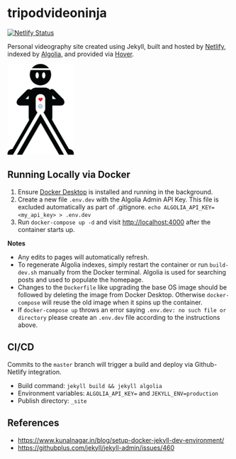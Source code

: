 # tripodvideoninja

[![Netlify Status](https://api.netlify.com/api/v1/badges/3ef632d9-b4a7-4279-9325-93a01ab6bd6d/deploy-status)](https://app.netlify.com/sites/dazzling-keller-ced861/deploys)

Personal videography site created using Jekyll, built and hosted by [Netlify](https://www.netlify.com), indexed by [Algolia](https://www.algolia.com), and provided via [Hover](https://www.hover.com).

<img src="_assets/images/logo.png" width=150px />

## Running Locally via Docker

1. Ensure [Docker Desktop](https://www.docker.com/products/docker-desktop) is installed and running in the background.
2. Create a new file `.env.dev` with the Algolia Admin API Key. This file is excluded automatically as part of .gitignore. `echo ALGOLIA_API_KEY=<my_api_key> > .env.dev`
3. Run `docker-compose up -d` and visit <http://localhost:4000> after the container starts up.


**Notes**

* Any edits to pages will automatically refresh.
* To regenerate Algolia indexes, simply restart the container or run `build-dev.sh` manually from the Docker terminal. Algolia is used for searching posts and used to populate the homepage.
* Changes to the `Dockerfile` like upgrading the base OS image should be followed by deleting the image from Docker Desktop. Otherwise `docker-compose` will reuse the old image when it spins up the container.
* If `docker-compose up` throws an error saying `.env.dev: no such file or directory` please create an `.env.dev` file according to the instructions above.


## CI/CD

Commits to the `master` branch will trigger a build and deploy via Github-Netlify integration.

* Build command: `jekyll build && jekyll algolia`
* Environment variables: `ALGOLIA_API_KEY=` and `JEKYLL_ENV=production`
* Publish directory: `_site`

## References

* <https://www.kunalnagar.in/blog/setup-docker-jekyll-dev-environment/>
* <https://githubplus.com/jekyll/jekyll-admin/issues/460>
